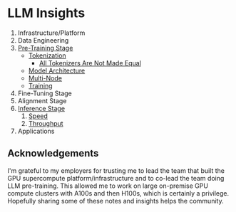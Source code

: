 # LLM Insights

1. Infrastructure/Platform
2. Data Engineering
3. [Pre-Training Stage](pretraining/)
   - [Tokenization](pretraining/tokenization/README.md)
     - [All Tokenizers Are Not Made Equal](pretraining/tokenization/README.md#all-tokenizers-are-not-made-equal)
   - [Model Architecture](pretraining/architecture/README.md)
   - [Multi-Node](pretraining/multi-node/README.md)
   - [Training](pretraining/training/README.md)
4. Fine-Tuning Stage
5. Alignment Stage
6. [Inference Stage](inference/)
   1. [Speed](inference/README.md#generative-inference-speed)
   2. [Throughput](inference/README.md#generative-inference-throughput)
7. Applications

## Acknowledgements

I'm grateful to my employers for trusting me to lead the team that built the GPU supercompute platform/infrastructure and to co-lead the team doing LLM pre-training. This allowed me to work on large on-premise GPU compute clusters with A100s and then H100s, which is certainly a privilege. Hopefully sharing some of these notes and insights helps the community.